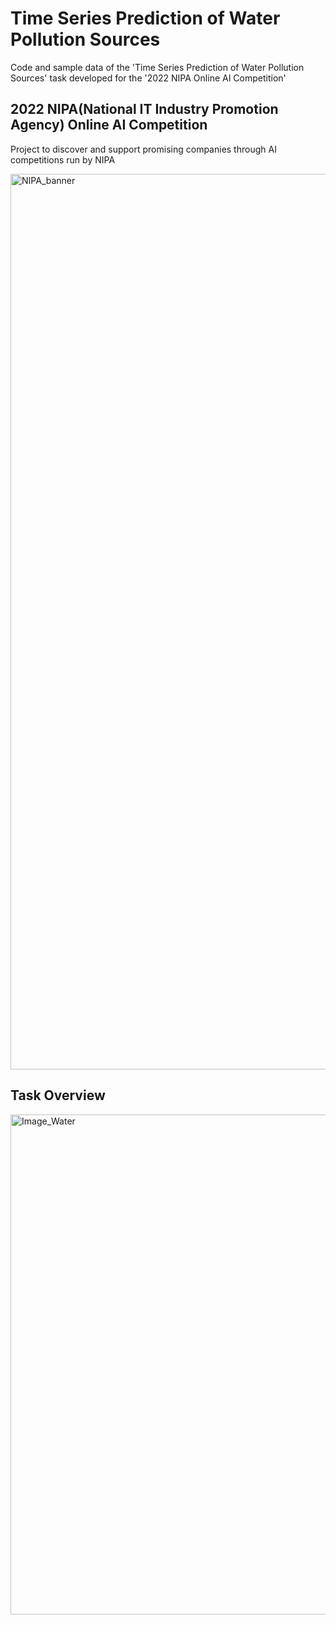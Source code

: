 # Time Series Prediction of Water Pollution Sources
Code and sample data of the 'Time Series Prediction of Water Pollution Sources' task developed for the '2022 NIPA Online AI Competition'

## 2022 NIPA(National IT Industry Promotion Agency) Online AI Competition
Project to discover and support promising companies through AI competitions run by NIPA 

<img width="1433" alt="NIPA_banner" src="https://user-images.githubusercontent.com/89120612/215302276-b291df82-5dd6-4d41-b974-adb3cac2ebc7.png">

## Task Overview
<img width="800" alt="Image_Water" src="https://user-images.githubusercontent.com/89120612/215303482-edce9d01-69a8-48ca-bd98-12723e7fcfad.png">
